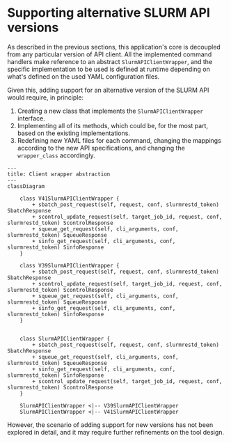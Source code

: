 # Supporting alternative SLURM API versions

As described in the previous sections, this application's core is decoupled from any particular version of API client. All the implemented command handlers make reference to an abstract `SlurmAPIClientWrapper`, and the specific implementation to be used is defined at runtime depending on what's defined on the used YAML configuration files.

Given this, adding support for an alternative version of the SLURM API would require, in principle:

1. Creating a new class that implements the `SlurmAPIClientWrapper` interface.
2. Implementing all of its methods, which could be, for the most part, based on the existing implementations.
3. Redefining new YAML files for each command, changing the mappings according to the new API specifications, and changing the `wrapper_class` accordingly.

```mermaid
---
title: Client wrapper abstraction
---
classDiagram

    class V41SlurmAPIClientWrapper {
        + sbatch_post_request(self, request, conf, slurmrestd_token) SbatchResponse
        + scontrol_update_request(self, target_job_id, request, conf, slurmrestd_token) ScontrolResponse
        + squeue_get_request(self, cli_arguments, conf, slurmrestd_token) SqueueResponse
        + sinfo_get_request(self, cli_arguments, conf, slurmrestd_token) SinfoResponse
    }

    class V39SlurmAPIClientWrapper {
        + sbatch_post_request(self, request, conf, slurmrestd_token) SbatchResponse
        + scontrol_update_request(self, target_job_id, request, conf, slurmrestd_token) ScontrolResponse
        + squeue_get_request(self, cli_arguments, conf, slurmrestd_token) SqueueResponse
        + sinfo_get_request(self, cli_arguments, conf, slurmrestd_token) SinfoResponse
    }


    class SlurmAPIClientWrapper {
        + sbatch_post_request(self, request, conf, slurmrestd_token) SbatchResponse
        + squeue_get_request(self, cli_arguments, conf, slurmrestd_token) SqueueResponse
        + sinfo_get_request(self, cli_arguments, conf, slurmrestd_token) SinfoResponse
        + scontrol_update_request(self, target_job_id, request, conf, slurmrestd_token) ScontrolResponse
    }

    SlurmAPIClientWrapper <|-- V39SlurmAPIClientWrapper
    SlurmAPIClientWrapper <|-- V41SlurmAPIClientWrapper
```

However, the scenario of adding support for new versions has not been explored in detail, and it may require further refinements on the tool design.